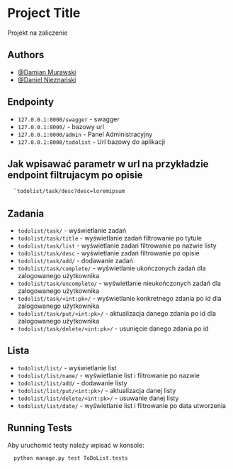# Project Title

Projekt na zaliczenie


## Authors

- [@Damian Murawski](https://www.github.com/dmurawski)
- [@Daniel Nieznański](https://www.github.com/imhart)


## Endpointy
- `127.0.0.1:8000/swagger` - swagger
- `127.0.0.1:8000/` - bazowy url
- `127.0.0.1:8000/admin` - Panel Administracyjny 
- `127.0.0.1:8000/todolist` - Url bazowy do aplikacji
## Jak wpisawać parametr w url na przykładzie endpoint filtrujacym po opisie
```bash
  `todolist/task/desc?desc=loremipsum
```
## Zadania
- `todolist/task/` - wyświetlanie zadań
- `todolist/task/title` - wyświetlanie zadań filtrowanie po tytule
- `todolist/task/list` - wyświetlanie zadań filtrowanie po nazwie listy
- `todolist/task/desc` - wyświetlanie zadań filtrowanie po opisie
- `todolist/task/add/` - dodawanie zadań
- `todolist/task/complete/` - wyświetlanie ukończonych zadań dla zalogowanego użytkownika
- `todolist/task/uncomplete/` - wyświetlanie nieukończonych zadań dla zalogowanego użytkownika
- `todolist/task/<int:pk>/` - wyświetlanie konkretnego zdania po id dla zalogowanego użytkownika
- `todolist/task/put/<int:pk>/` - aktualizacja danego zdania po id dla zalogowanego użytkownika
- `todolist/task/delete/<int:pk>/` - usunięcie danego zdania po id
## Lista
- `todolist/list/` - wyświetlanie list
- `todolist/list/name/` - wyświetlanie list i filtrowanie po nazwie
- `todolist/list/add/` - dodawanie listy
- `todolist/list/put/<int:pk>/` - aktualizacja danej listy
- `todolist/list/delete/<int:pk>/` - usuwanie danej listy
- `todolist/list/date/` - wyświetlanie list i filtrowanie po data utworzenia




## Running Tests
Aby uruchomić testy należy wpisać w konsole:

```bash
  python manage.py test ToDoList.tests
```

